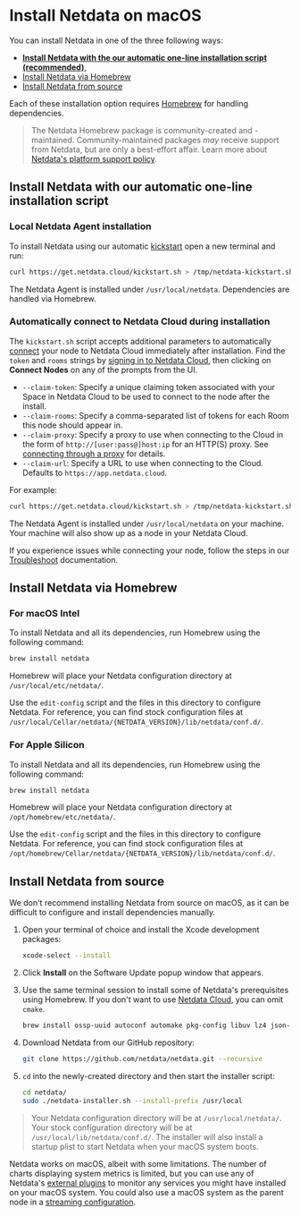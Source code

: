 # Install Netdata on macOS

You can install Netdata in one of the three following ways:

- **[Install Netdata with the our automatic one-line installation script (recommended)](#install-netdata-with-our-automatic-one-line-installation-script)**,
- [Install Netdata via Homebrew](#install-netdata-via-homebrew)
- [Install Netdata from source](#install-netdata-from-source)

Each of these installation option requires [Homebrew](https://brew.sh/) for handling dependencies.

> The Netdata Homebrew package is community-created and -maintained.
> Community-maintained packages _may_ receive support from Netdata, but are only a best-effort affair. Learn more about [Netdata's platform support policy](/docs/netdata-agent/versions-and-platforms.md).

## Install Netdata with our automatic one-line installation script

### Local Netdata Agent installation

To install Netdata using our automatic [kickstart](/packaging/installer/methods/kickstart.md) open a new terminal and run:

```bash
curl https://get.netdata.cloud/kickstart.sh > /tmp/netdata-kickstart.sh && sh /tmp/netdata-kickstart.sh
```

The Netdata Agent is installed under `/usr/local/netdata`. Dependencies are handled via Homebrew.

### Automatically connect to Netdata Cloud during installation

The `kickstart.sh` script accepts additional parameters to automatically [connect](/src/claim/README.md) your node to Netdata
Cloud immediately after installation. Find the `token` and `rooms` strings by [signing in to Netdata
Cloud](https://app.netdata.cloud/sign-in?cloudRoute=/spaces), then clicking on **Connect Nodes** on any of the prompts from the UI.

- `--claim-token`: Specify a unique claiming token associated with your Space in Netdata Cloud to be used to connect to the node
  after the install.
- `--claim-rooms`: Specify a comma-separated list of tokens for each Room this node should appear in.
- `--claim-proxy`: Specify a proxy to use when connecting to the Cloud in the form of `http://[user:pass@]host:ip` for an HTTP(S) proxy.
  See [connecting through a proxy](/src/claim/README.md#automatically-via-a-provisioning-system-or-the-command-line) for details.
- `--claim-url`: Specify a URL to use when connecting to the Cloud. Defaults to `https://app.netdata.cloud`.

For example:

```bash
curl https://get.netdata.cloud/kickstart.sh > /tmp/netdata-kickstart.sh && sh /tmp/netdata-kickstart.sh --install-prefix /usr/local/ --claim-token TOKEN --claim-rooms ROOM1,ROOM2 --claim-url https://app.netdata.cloud
```

The Netdata Agent is installed under `/usr/local/netdata` on your machine. Your machine will also show up as a node in your Netdata Cloud.

If you experience issues while connecting your node, follow the steps in our [Troubleshoot](/src/claim/README.md#troubleshoot) documentation.

## Install Netdata via Homebrew

### For macOS Intel

To install Netdata and all its dependencies, run Homebrew using the following command:

```sh
brew install netdata
```

Homebrew will place your Netdata configuration directory at `/usr/local/etc/netdata/`.

Use the `edit-config` script and the files in this directory to configure Netdata. For reference, you can find stock configuration files at `/usr/local/Cellar/netdata/{NETDATA_VERSION}/lib/netdata/conf.d/`.

### For Apple Silicon

To install Netdata and all its dependencies, run Homebrew using the following command:

```sh
brew install netdata
```

Homebrew will place your Netdata configuration directory at `/opt/homebrew/etc/netdata/`.

Use the `edit-config` script and the files in this directory to configure Netdata. For reference, you can find stock configuration files at `/opt/homebrew/Cellar/netdata/{NETDATA_VERSION}/lib/netdata/conf.d/`.

## Install Netdata from source

We don't recommend installing Netdata from source on macOS, as it can be difficult to configure and install dependencies manually.

1. Open your terminal of choice and install the Xcode development packages:

   ```bash
   xcode-select --install
   ```

2. Click **Install** on the Software Update popup window that appears.
3. Use the same terminal session to install some of Netdata's prerequisites using Homebrew. If you don't want to use [Netdata Cloud](/docs/netdata-cloud/README.md), you can omit `cmake`.

   ```bash
   brew install ossp-uuid autoconf automake pkg-config libuv lz4 json-c openssl libtool cmake
   ```

4. Download Netdata from our GitHub repository:

   ```bash
   git clone https://github.com/netdata/netdata.git --recursive
   ```

5. `cd` into the newly-created directory and then start the installer script:

   ```bash
   cd netdata/
   sudo ./netdata-installer.sh --install-prefix /usr/local
   ```

> Your Netdata configuration directory will be at `/usr/local/netdata/`.
> Your stock configuration directory will be at `/usr/local/lib/netdata/conf.d/`.
> The installer will also install a startup plist to start Netdata when your macOS system boots.

Netdata works on macOS, albeit with some limitations.
The number of charts displaying system metrics is limited, but you can use any of Netdata's [external plugins](/src/plugins.d/README.md) to monitor any services you might have installed on your macOS system.
You could also use a macOS system as the parent node in a [streaming configuration](/src/streaming/README.md).